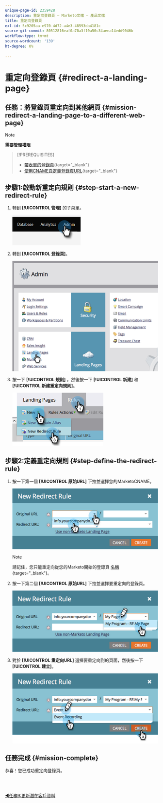 ```yaml
---
unique-page-id: 2359428
description: 重定向登錄頁 — Marketo文檔 — 產品文檔
title: 重定向登錄頁
exl-id: 5c9205aa-e970-4d72-a4e3-48593da4181c
source-git-commit: 80512816eaf0a70a3f10a50c34aeea14edd9046b
workflow-type: tm+mt
source-wordcount: '139'
ht-degree: 0%

---
```


# 重定向登錄頁 {#redirect-a-landing-page}

## 任務：將登錄頁重定向到其他網頁 {#mission-redirect-a-landing-page-to-a-different-web-page}

>[!NOTE]
>
>**需要管理權限**

>[!PREREQUISITES]
>
>* [帶表單的登錄頁](/help/marketo/getting-started/quick-wins/landing-page-with-a-form.md){target="_blank"}
>* [使用CNAME自定義登錄頁URL](/help/marketo/product-docs/demand-generation/landing-pages/landing-page-actions/customize-your-landing-page-urls-with-a-cname.md){target="_blank"}


## 步驟1:啟動新重定向規則 {#step-start-a-new-redirect-rule}

1. 轉到 **[!UICONTROL 管理]** 的子菜單。

   ![](assets/redirect-a-landing-page-1.png)

1. 轉到 **[!UICONTROL 登錄頁]**。

   ![](assets/redirect-a-landing-page-2.png)

1. 按一下 **[!UICONTROL 規則]** ，然後按一下 **[!UICONTROL 新建]** 和 **[!UICONTROL 新建重定向規則]**。

   ![](assets/redirect-a-landing-page-3.png)

## 步驟2:定義重定向規則 {#step-define-the-redirect-rule}

1. 按一下第一個 **[!UICONTROL 原始URL]** 下拉並選擇您的MarketoCNAME。

   ![](assets/redirect-a-landing-page-4.png)

   >[!NOTE]
   >
   >請記住，您只能重定向從您的Marketo開始的登錄頁 [名稱](/help/marketo/product-docs/demand-generation/landing-pages/landing-page-actions/customize-your-landing-page-urls-with-a-cname.md){target="_blank"}。

1. 按一下第二個 **[!UICONTROL 原始URL]** 下拉並選擇要重定向的登錄頁。

   ![](assets/redirect-a-landing-page-5.png)

1. 對於 **[!UICONTROL 重定向URL]** 選擇要重定向到的頁面，然後按一下 **[!UICONTROL 建立]**。

   ![](assets/redirect-a-landing-page-6.png)

## 任務完成 {#mission-complete}

恭喜！您已成功重定向登錄頁。

<br> 

[◄任務9:更新潛在客戶資料](/help/marketo/getting-started/quick-wins/update-person-data.md)
